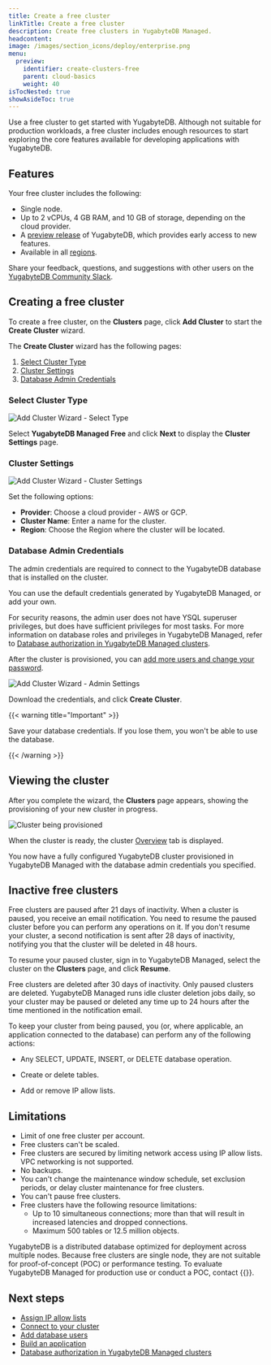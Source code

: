 ```yaml
---
title: Create a free cluster
linkTitle: Create a free cluster
description: Create free clusters in YugabyteDB Managed.
headcontent:
image: /images/section_icons/deploy/enterprise.png
menu:
  preview:
    identifier: create-clusters-free
    parent: cloud-basics
    weight: 40
isTocNested: true
showAsideToc: true
---
```


Use a free cluster to get started with YugabyteDB. Although not suitable for production workloads, a free cluster includes enough resources to start exploring the core features available for developing applications with YugabyteDB.

## Features

Your free cluster includes the following:

- Single node.
- Up to 2 vCPUs, 4 GB RAM, and 10 GB of storage, depending on the cloud provider.
- A [preview release](../../cloud-faq/#what-version-of-yugabytedb-does-my-cluster-run-on) of YugabyteDB, which provides early access to new features.
- Available in all [regions](../../release-notes#cloud-provider-regions).

Share your feedback, questions, and suggestions with other users on the [YugabyteDB Community Slack]({{<slack-invite>}}).

## Creating a free cluster

To create a free cluster, on the **Clusters** page, click **Add Cluster** to start the **Create Cluster** wizard.

The **Create Cluster** wizard has the following pages:

1. [Select Cluster Type](#select-cluster-type)
1. [Cluster Settings](#cluster-settings)
1. [Database Admin Credentials](#database-admin-credentials)

### Select Cluster Type

![Add Cluster Wizard - Select Type](/images/yb-cloud/cloud-addcluster1-type.png)

Select **YugabyteDB Managed Free** and click **Next** to display the **Cluster Settings** page.

### Cluster Settings

![Add Cluster Wizard - Cluster Settings](/images/yb-cloud/cloud-addcluster-free2.png)

Set the following options:

- **Provider**: Choose a cloud provider - AWS or GCP.
- **Cluster Name**: Enter a name for the cluster.
- **Region**: Choose the Region where the cluster will be located.

### Database Admin Credentials

The admin credentials are required to connect to the YugabyteDB database that is installed on the cluster.

You can use the default credentials generated by YugabyteDB Managed, or add your own.

For security reasons, the admin user does not have YSQL superuser privileges, but does have sufficient privileges for most tasks. For more information on database roles and privileges in YugabyteDB Managed, refer to [Database authorization in YugabyteDB Managed clusters](../../cloud-secure-clusters/cloud-users/).

After the cluster is provisioned, you can [add more users and change your password](../../cloud-secure-clusters/add-users/).

![Add Cluster Wizard - Admin Settings](/images/yb-cloud/cloud-addcluster-admin.png)

Download the credentials, and click **Create Cluster**.

{{< warning title="Important" >}}

Save your database credentials. If you lose them, you won't be able to use the database.

{{< /warning >}}

## Viewing the cluster

After you complete the wizard, the **Clusters** page appears, showing the provisioning of your new cluster in progress.

![Cluster being provisioned](/images/yb-cloud/cloud-cluster-provisioning.png)

When the cluster is ready, the cluster [Overview](../../cloud-monitor/overview/) tab is displayed.

You now have a fully configured YugabyteDB cluster provisioned in YugabyteDB Managed with the database admin credentials you specified.

## Inactive free clusters

Free clusters are paused after 21 days of inactivity. When a cluster is paused, you receive an email notification. You need to resume the paused cluster before you can perform any operations on it. If you don't resume your cluster, a second notification is sent after 28 days of inactivity, notifying you that the cluster will be deleted in 48 hours.

To resume your paused cluster, sign in to YugabyteDB Managed, select the cluster on the **Clusters** page, and click **Resume**.

Free clusters are deleted after 30 days of inactivity. Only paused clusters are deleted. YugabyteDB Managed runs idle cluster deletion jobs daily, so your cluster may be paused or deleted any time up to 24 hours after the time mentioned in the notification email.

To keep your cluster from being paused, you (or, where applicable, an application connected to the database) can perform any of the following actions:

- Any SELECT, UPDATE, INSERT, or DELETE database operation.

- Create or delete tables.

- Add or remove IP allow lists.

## Limitations

- Limit of one free cluster per account.
- Free clusters can't be scaled.
- Free clusters are secured by limiting network access using IP allow lists. VPC networking is not supported.
- No backups.
- You can't change the maintenance window schedule, set exclusion periods, or delay cluster maintenance for free clusters.
- You can't pause free clusters.
- Free clusters have the following resource limitations:
  - Up to 10 simultaneous connections; more than that will result in increased latencies and dropped connections.
  - Maximum 500 tables or 12.5 million objects.

YugabyteDB is a distributed database optimized for deployment across multiple nodes. Because free clusters are single node, they are not suitable for proof-of-concept (POC) or performance testing. To evaluate YugabyteDB Managed for production use or conduct a POC, contact {{<support-cloud>}}.

## Next steps

- [Assign IP allow lists](../../cloud-secure-clusters/add-connections/)
- [Connect to your cluster](../../cloud-connect/)
- [Add database users](../../cloud-secure-clusters/add-users/)
- [Build an application](../../cloud-quickstart/cloud-build-apps/)
- [Database authorization in YugabyteDB Managed clusters](../../cloud-secure-clusters/cloud-users/)
